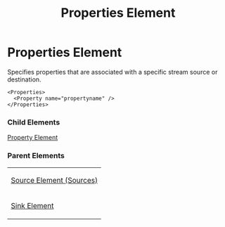 ﻿---
title: Properties Element
TOCTitle: Properties Element
ms:assetid: 4334b7b2-a53b-41eb-b620-57ea02867275
ms:mtpsurl: https://msdn.microsoft.com/en-us/library/Hh547035(v=VS.90)
ms:contentKeyID: 37836876
ms.date: 05/02/2012
mtps_version: v=VS.90
---

# Properties Element

Specifies properties that are associated with a specific stream source or destination.

    <Properties>
      <Property name="propertyname" />
    </Properties>

### Child Elements

[Property Element](property-element.md)

### Parent Elements

<table>
<colgroup>
<col style="width: 100%" />
</colgroup>
<tbody>
<tr class="odd">
<td><p><a href="source-element-sources.md">Source Element (Sources)</a></p></td>
</tr>
<tr class="even">
<td><p><a href="sink-element.md">Sink Element</a></p></td>
</tr>
</tbody>
</table>

